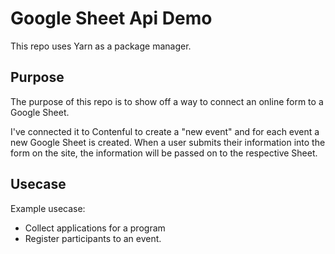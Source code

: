 # Google Sheet Api Demo

This repo uses Yarn as a package manager.

## Purpose
The purpose of this repo is to show off a way to connect an online form to a Google Sheet. 

I've connected it to Contenful to create a "new event" and for each event a new Google Sheet is created.
When a user submits their information into the form on the site, the information will be passed on to the respective Sheet.

## Usecase

Example usecase: 
- Collect applications for a program
- Register participants to an event.
